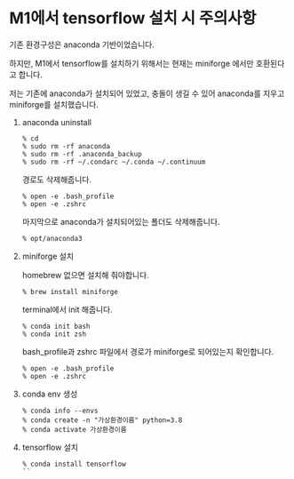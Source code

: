 # M1에서 tensorflow 설치 시 주의사항

기존 환경구성은 anaconda 기반이었습니다.

하지만, M1에서 tensorflow를 설치하기 위해서는 현재는 miniforge 에서만 호환된다고 합니다.

저는 기존에 anaconda가 설치되어 있었고, 충돌이 생길 수 있어 anaconda를 지우고 miniforge를 설치했습니다.

1. anaconda uninstall

    ```terminal
    % cd
    % sudo rm -rf anaconda
    % sudo rm -rf .anaconda_backup
    % sudo rm -rf ~/.condarc ~/.conda ~/.continuum
    ```

    경로도 삭제해줍니다.

    ```terminal
    % open -e .bash_profile
    % open -e .zshrc
    ```

    마지막으로 anaconda가 설치되어있는 폴더도 삭제해줍니다.

    ```terminal
    % opt/anaconda3
    ```

2. miniforge 설치

    homebrew 없으면 설치해 줘야합니다.

    ```terminal
    % brew install miniforge
    ```

    terminal에서 init 해줍니다.

    ```terminal
    % conda init bash
    % conda init zsh
    ```

    bash_profile과 zshrc 파일에서 경로가 miniforge로 되어있는지 확인합니다.

    ```terminal
    % open -e .bash_profile
    % open -e .zshrc
    ```

3. conda env 생성

    ```terminal
    % conda info --envs
    % conda create -n "가상환경이름" python=3.8
    % conda activate 가상환경이름
    ```

4. tensorflow 설치

    ```terminal
    % conda install tensorflow
    ``
